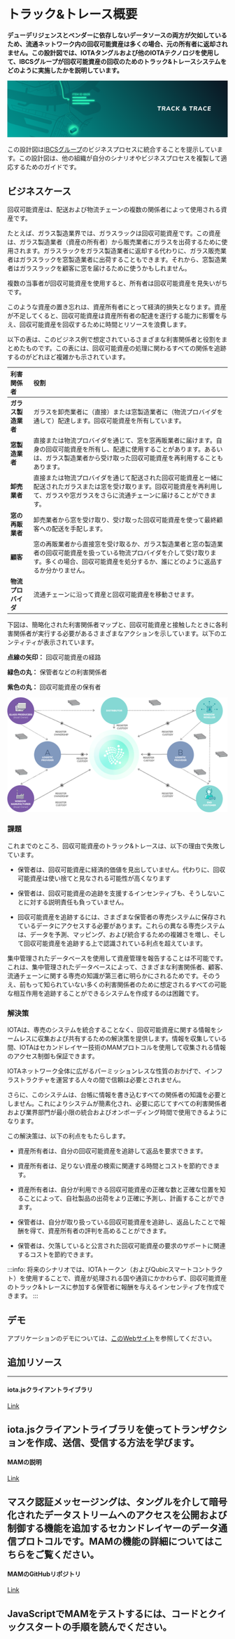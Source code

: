 # トラック&トレース概要
<!-- # Track and trace overview -->

**デューデリジェンスとベンダーに依存しないデータソースの両方が欠如しているため、流通ネットワーク内の回収可能資産は多くの場合、元の所有者に返却されません。この設計図では、IOTAタングルおよび他のIOTAテクノロジを使用して、IBCSグループが回収可能資産の回収のためのトラック&トレースシステムをどのように実施したかを説明しています。**
<!-- **Due to a lack of both due diligence and a vendor-neutral data source, returnable assets that are used within distribution networks are often not returned to their original owners. This blueprint describes how the IBCS Group implemented a track and trace system for recovery of returnable assets, using the IOTA Tangle and other IOTA technologies.** -->

![Track and Trace](../images/track-and-trace-thumbnail.png)

この設計図は[IBCSグループ](https://www.ibcsgroup.com/)のビジネスプロセスに統合することを提示しています。この設計図は、他の組織が自分のシナリオやビジネスプロセスを複製して適応するためのガイドです。
<!-- We present the integration of this blueprint in [IBCS Group](https://www.ibcsgroup.com/) business processes. This blueprint is a guide for other organizations to replicate and adapt for their own scenarios and business processes. -->

## ビジネスケース
<!-- ## Business case -->

回収可能資産は、配送および物流チェーンの複数の関係者によって使用される資産です。
<!-- A returnable asset is an asset that's used by multiple parties in the distribution and logistics chain. -->

たとえば、ガラス製造業界では、ガラスラックは回収可能資産です。この資産は、ガラス製造業者（資産の所有者）から販売業者にガラスを出荷するために使用されます。ガラスラックをガラス製造業者に返却する代わりに、ガラス販売業者はガラスラックを窓製造業者に出荷することもできます。それから、窓製造業者はガラスラックを顧客に窓を届けるために使うかもしれません。
<!-- For example, in the glass manufacturing industry, a glass rack is a returnable asset. This asset is used to ship glasses from a glass producer (owner of the asset) to a distributor. Instead of returning the glass rack to the glass producers, the glass distributors might use them to ship other glasses to a window manufacturer. Then, the window manufacturers might use it to deliver windows to their customers. -->

複数の当事者が回収可能資産を使用すると、所有者は回収可能資産を見失いがちです。
<!-- When multiple parties use a returnable asset, it's easy for the owner to lose track of it. -->

このような資産の置き忘れは、資産所有者にとって経済的損失となります。資産が不足してくると、回収可能資産は資産所有者の配達を遂行する能力に影響を与え、回収可能資産を回収するために時間とリソースを浪費します。
<!-- Misplacement of such assets represents an economic loss for asset owners. When assets are missing, it affects the owners ability to fulfill deliveries and wastes their time and resources on recovering them. -->

以下の表は、このビジネス例で想定されているさまざまな利害関係者と役割をまとめたものです。この表には、回収可能資産の処理に関わるすべての関係を追跡するのがどれほど複雑かも示されています。
<!-- The table below summarizes the different stakeholders and roles considered in our example business case. The table also shows how complex it is to keep track of all the relations involved in the handling of returnable assets. -->

| **利害関係者** | **役割** |
| :------------- | :------- |
| **ガラス製造業者** | ガラスを卸売業者に（直接）または窓製造業者に（物流プロバイダを通して）配達します。回収可能資産を所有しています。 |
| **窓製造業者** | 直接または物流プロバイダを通じて、窓を窓再販業者に届けます。自身の回収可能資産を所有し、配達に使用することがあります。あるいは、ガラス製造業者から受け取った回収可能資産を再利用することもあります。 |
| **卸売業者** | 直接または物流プロバイダを通じて配送された回収可能資産と一緒に配送されたガラスまたは窓を受け取ります。回収可能資産を再利用して、ガラスや窓ガラスをさらに流通チェーンに届けることができます。 |
| **窓の再販業者** | 卸売業者から窓を受け取り、受け取った回収可能資産を使って最終顧客への配送を手配します。 |
| **顧客** | 窓の再販業者から直接窓を受け取るか、ガラス製造業者と窓の製造業者の回収可能資産を扱っている物流プロバイダを介して受け取ります。多くの場合、回収可能資産を処分するか、誰にどのように返品するか分かりません。 |
| **物流プロバイダ** | 流通チェーンに沿って資産と回収可能資産を移動させます。 |

下図は、簡略化された利害関係者マップと、回収可能資産と接触したときに各利害関係者が実行する必要があるさまざまなアクションを示しています。以下のエンティティが表示されています。
<!-- This image presents a simplified stakeholders map and the different actions each stakeholder should perform when in contact with a returnable asset. The following entities are represented: -->

**点線の矢印：** 回収可能資産の経路
<!-- **Dotted arrows:** Path of a returnable asset -->
**緑色の丸：** 保管者などの利害関係者
<!-- **Green circles:** Stakeholders such as custodians -->
**紫色の丸：** 回収可能資産の保有者
<!-- **Purple circle:** Owner of the returnable asset -->

![Returnable assets stakeholder map](../images/track-and-trace-returnable-assets-stakeholders.png)

### 課題
<!-- ### Challenges -->

これまでのところ、回収可能資産のトラック&トレースは、以下の理由で失敗しています。
<!-- So far, tracking and tracing returnable assets has been unsuccessful for the following reasons: -->

- 保管者は、回収可能資産に経済的価値を見出していません。代わりに、回収可能資産は使い捨てと見なされる可能性が高くなります
<!-- - Custodians don't see economic value in a returnable asset. Instead, returnable assets are more likely to be seen as disposable -->
- 保管者は、回収可能資産の追跡を支援するインセンティブも、そうしないことに対する説明責任も負っていません。
<!-- - Custodians are neither incentivized to help track returnable assets nor held accountable for not doing so -->
- 回収可能資産を追跡するには、さまざまな保管者の専売システムに保存されているデータにアクセスする必要があります。これらの異なる専売システムは、データを予測、マッピング、および統合するための複雑さを増し、そして回収可能資産を追跡する上で認識されている利点を超えています。
<!-- - Tracking returnable assets requires access to data that's stored in a number of proprietary systems, all of which belong to different custodians. These different systems increase the complexity to predict, map, and integrate the data, and exceed the perceived benefits in tracking returnable assets. -->

集中管理されたデータベースを使用して資産管理を報告することは不可能です。これは、集中管理されたデータベースによって、さまざまな利害関係者、顧客、流通チェーンに関する専売の知識が第三者に明らかにされるためです。そのうえ、前もって知られていない多くの利害関係者のために想定されるすべての可能な相互作用を追跡することができるシステムを作成するのは困難です。
<!-- It's not possible to report the custody of assets using a centralized database because this database will also reveal to third parties, proprietary knowledge about different stakeholders, customers, and distribution chains. Moreover, it will be difficult to create a system that's able to track all the possible interactions envisioned for a number of stakeholders that aren't known up front. -->

### 解決策
<!-- ### Solution -->

IOTAは、専売のシステムを統合することなく、回収可能資産に関する情報をシームレスに収集および共有するための解決策を提供します。情報を収集している間、IOTAはセカンドレイヤー技術のMAMプロトコルを使用して収集される情報のアクセス制御も保証できます。
<!-- IOTA provides a solution to seamlessly collect and share information about returnable assets without the need to integrate any proprietary system. While doing that, IOTA can still guarantee access control of the collected information through the use of the second layer MAM protocol. -->

IOTAネットワーク全体に広がるパーミッションレスな性質のおかげで、インフラストラクチャを運営する人々の間で信頼は必要とされません。
<!-- Thanks to the permissionless nature of IOTA, no trust is required among those who run the infrastructure because it's spread across the whole IOTA network. -->

さらに、このシステムは、台帳に情報を書き込むすべての関係者の知識を必要としません。これによりシステムが簡素化され、必要に応じてすべての利害関係者および業界部門が最小限の統合およびオンボーディング時間で使用できるようになります。
<!-- In addition, the system does not need knowledge of all parties who write information to the ledger. This simplifies the system so that it can be used by all stakeholders and industry sectors as needed and with minimum integration and onboarding time. -->

この解決策は、以下の利点をもたらします。
<!-- This solution leads to the following benefits: -->

- 資産所有者は、自分の回収可能資産を追跡して返品を要求できます。
<!-- - Asset owners can track and request the return of their returnable assets -->

- 資産所有者は、足りない資産の検索に関連する時間とコストを節約できます。
<!-- - Asset owners can save the time and the costs associated with searching for missing assets -->

- 資産所有者は、自分が利用できる回収可能資産の正確な数と正確な位置を知ることによって、自社製品の出荷をより正確に予測し、計画することができます。
<!-- - Asset owners can better predict and plan shipments of their production by knowing the exact number and the exact location of any returnable assets that are available to them -->

- 保管者は、自分が取り扱っている回収可能資産を追跡し、返品したことで報酬を得て、資産所有者の評判を高めることができます。
<!-- - Custodians can track the returnable assets they handle, be rewarded for returning them, and increase their reputation with asset owners -->

- 保管者は、欠落していると公言された回収可能資産の要求のサポートに関連するコストを節約できます。
<!-- - Custodians can save costs associated with supporting requests for returnable assets that are declared missing -->

:::info:
将来のシナリオでは、IOTAトークン（およびQubicスマートコントラクト）を使用することで、資産が処理される国や通貨にかかわらず、回収可能資産のトラック&トレースに参加する保管者に報酬を与えるインセンティブを作成できます。
:::
<!-- :::info: -->
<!-- Future scenarios the use of the IOTA token (and Qubic smart contracts) could allow you to create incentives to reward custodians who participate in tracking and tracing returnable assets, despite the country and the currency in which the assets are handled. -->
<!-- ::: -->

## デモ
<!-- ## Demo -->

アプリケーションのデモについては、[このWebサイト](http://tradedemo.iota.org)を参照してください。
<!-- See this website for a [demonstration of the application](http://tradedemo.iota.org). -->

## 追加リソース
<!-- ## Additional resources -->

---------------
#### iota.jsクライアントライブラリ ####
[Link](root://iota-js/0.1/introduction/overview.md)

iota.jsクライアントライブラリを使ってトランザクションを作成、送信、受信する方法を学びます。
---
#### MAMの説明 ####
[Link](https://blog.iota.org/introducing-masked-authenticated-messaging-e55c1822d50e)

マスク認証メッセージングは、タングルを介して暗号化されたデータストリームへのアクセスを公開および制御する機能を追加するセカンドレイヤーのデータ通信プロトコルです。MAMの機能の詳細についてはこちらをご覧ください。
---
#### MAMのGitHubリポジトリ ####
[Link](https://github.com/iotaledger/mam.client.js)

JavaScriptでMAMをテストするには、コードとクイックスタートの手順を読んでください。
---------------
